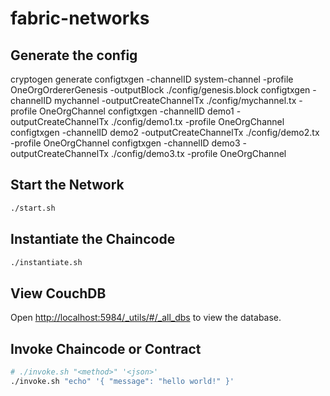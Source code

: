 # fabric-networks

## Generate the config
cryptogen generate
configtxgen -channelID system-channel -profile OneOrgOrdererGenesis -outputBlock ./config/genesis.block
configtxgen -channelID mychannel -outputCreateChannelTx ./config/mychannel.tx -profile OneOrgChannel
configtxgen -channelID demo1 -outputCreateChannelTx ./config/demo1.tx -profile OneOrgChannel
configtxgen -channelID demo2 -outputCreateChannelTx ./config/demo2.tx -profile OneOrgChannel
configtxgen -channelID demo3 -outputCreateChannelTx ./config/demo3.tx -profile OneOrgChannel

## Start the Network 
```bash
./start.sh
```

## Instantiate the Chaincode 
```bash
./instantiate.sh
```

## View CouchDB
Open <http://localhost:5984/_utils/#/_all_dbs> to view the database.

## Invoke Chaincode or Contract
```bash
# ./invoke.sh "<method>" '<json>'
./invoke.sh "echo" '{ "message": "hello world!" }'
```
